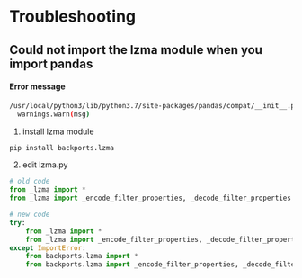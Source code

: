 # Troubleshooting

## Could not import the lzma module when you import pandas

#### Error message

```bash
/usr/local/python3/lib/python3.7/site-packages/pandas/compat/__init__.py:85: UserWarning: Could not import the lzma module. Your installed Python is incomplete. Attempting to use lzma compression will result in a RuntimeError.
  warnings.warn(msg)
```

1. install lzma module

```bash
pip install backports.lzma
```

2. edit lzma.py

```python
# old code
from _lzma import *
from _lzma import _encode_filter_properties, _decode_filter_properties

# new code
try:
    from _lzma import *
    from _lzma import _encode_filter_properties, _decode_filter_properties
except ImportError:
    from backports.lzma import *
    from backports.lzma import _encode_filter_properties, _decode_filter_properties
```
